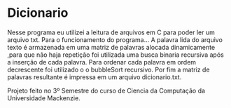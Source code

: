 # Dicionario
 
 
 Nesse programa eu  utilizei a leitura de arquivos em C para poder ler um arquivo txt.
 Para o funcionamento do programa...
 A palavra lida do arquivo texto é armazenada em uma matriz de palavras alocada dinamicamente ,para que não haja repetição 
 foi utilizada uma busca binaria recursiva após a inserção de cada palavra.
 Para ordenar cada palavra em ordem decrescente foi utilizado o o bubbleSort recursivo.
 Por fim a matriz de palavras resultante é impressa em um arquivo dicionario.txt.
 
 Projeto feito no 3º Semestre do curso de Ciencia da Computação da Universidade Mackenzie.
